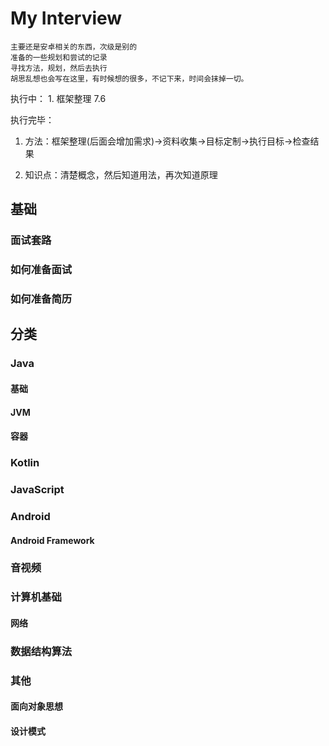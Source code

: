 # My Interview
	主要还是安卓相关的东西，次级是别的
	准备的一些规划和尝试的记录
	寻找方法，规划，然后去执行
	胡思乱想也会写在这里，有时候想的很多，不记下来，时间会抹掉一切。

执行中：
	1. 框架整理 7.6

执行完毕：


1. 方法：框架整理(后面会增加需求)->资料收集->目标定制->执行目标->检查结果

2. 知识点：清楚概念，然后知道用法，再次知道原理

## 基础
### 面试套路
### 如何准备面试
### 如何准备简历

## 分类
### Java
#### 基础
#### JVM
#### 容器
### Kotlin
### JavaScript
### Android
#### Android Framework
### 音视频
### 计算机基础
#### 网络
### 数据结构算法
### 其他
#### 面向对象思想
#### 设计模式

